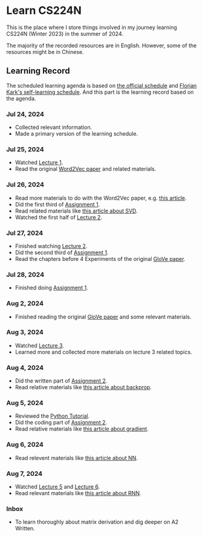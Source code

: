 # Learn CS224N

This is the place where I store things involved in my journey learning CS224N (Winter 2023) in the summer of 2024. 

The majority of the recorded resources are in English. However, some of the resources might be in  Chinese.

## Learning Record

The scheduled learning agenda is based on [the official schedule](https://web.stanford.edu/class/archive/cs/cs224n/cs224n.1234/index.html#schedule) and [Florian Kark's self-learning schedule](https://github.com/floriankark/cs224n-win2223?tab=readme-ov-file#my-schedule). And this part is the learning record based on the agenda.

### Jul 24, 2024

- Collected relevant information.
- Made a primary version of the learning schedule.

### Jul 25, 2024

- Watched [Lecture 1](https://www.youtube.com/watch?v=rmVRLeJRkl4).
- Read the original [Word2Vec paper](./1-2-wordvec/23-1%20Word2vec%20Paper.pdf) and related materials.

### Jul 26, 2024

- Read more materials to do with the Word2Vec paper, e.g. [this article](https://blog.csdn.net/v_JULY_v/article/details/102708459).
- Did the first third of [Assignment 1](./1-2-wordvec/Assignment/exploring_word_vectors.ipynb).
- Read related materials like [this article about SVD](https://www.cnblogs.com/prepared/p/14719788.html).
- Watched the first half of [Lecture 2](https://www.youtube.com/watch?v=gqaHkPEZAew).

### Jul 27, 2024

- Finished watching [Lecture 2](https://www.youtube.com/watch?v=gqaHkPEZAew).
- Did the second third of [Assignment 1](./1-2-wordvec/Assignment/exploring_word_vectors.ipynb).
- Read the chapters before 4 Experiments of the original [GloVe paper](./1-2-wordvec/23-2%20GloVe%20Paper.pdf).

### Jul 28, 2024

- Finished doing [Assignment 1](./1-2-wordvec/Assignment/exploring_word_vectors.ipynb).

### Aug 2, 2024

- Finished reading the original [GloVe paper](./1-2-wordvec/23-2%20GloVe%20Paper.pdf) and some relevant materials.

### Aug 3, 2024 

- Watched [Lecture 3](https://www.youtube.com/watch?v=X0Jw4kgaFlg&list=PLoROMvodv4rMFqRtEuo6SGjY4XbRIVRd4&index=3).
- Learned more and collected more materials on lecture 3 related topics.

### Aug 4, 2024

- Did the written part of [Assignment 2](./3-4-nn/Assignment.pdf).
- Read relative materials like [this article about backprop](./3-4-nn/Resources/Yes%20you%20should%20understand%20backprop.pdf).

### Aug 5, 2024

- Reviewed the [Python Tutorial](./3-4-nn/Resources/Python%20Tutorial.ipynb).
- Did the coding part of [Assignment 2](./3-4-nn/Assignment.pdf).
- Read relative materials like [this article about gradient](./3-4-nn/Resources/Gradient%20Notes.pdf).

### Aug 6, 2024

- Read relevent materials like [this article about NN](https://cs231n.github.io/neural-networks-1/).

### Aug 7, 2024

- Watched [Lecture 5](https://www.youtube.com/watch?v=PLryWeHPcBs&list=PLoROMvodv4rMFqRtEuo6SGjY4XbRIVRd4&index=5) and [Lecture 6](https://www.youtube.com/watch?v=PLryWeHPcBs&list=PLoROMvodv4rMFqRtEuo6SGjY4XbRIVRd4&index=6).
- Read relevant materials like [this article about RNN](https://karpathy.github.io/2015/05/21/rnn-effectiveness/).

### Inbox

- To learn thoroughly about matrix derivation and dig deeper on A2 Written.